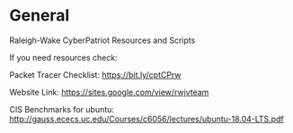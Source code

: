 # General
Raleigh-Wake CyberPatriot Resources and Scripts

If you need resources check:

Packet Tracer Checklist: https://bit.ly/cptCPrw

Website Link: https://sites.google.com/view/rwjvteam

CIS Benchmarks for ubuntu: http://gauss.ececs.uc.edu/Courses/c6056/lectures/ubuntu-18.04-LTS.pdf


